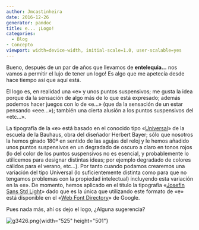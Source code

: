 ```yaml
---
author: Jmcastinheira
date: 2016-12-26
generator: pandoc
title: e... ¡Logo!
categories:
  - Blog
- Concepto
viewport: width=device-width, initial-scale=1.0, user-scalable=yes
---
```




Bueno, después de un par de años que llevamos de **entelequia...** nos
vamos a permitir el lujo de tener un logo! Es algo que me apetecía desde
hace tiempo así que aquí está.

El logo es, en realidad una «e» y unos puntos suspensivos; me gusta la
idea porque da la sensación de algo más de lo que está expresado; además
podemos hacer juegos con lo de «e...» (que da la sensación de un estar
pensando «eee...»); también una cierta alusión a los puntos suspensivos
del «etc...».

La tipografía de la «e» está basado en el conocido tipo
«[Universal](http://es.letrag.com/tipografia.php?id=43)» de la escuela
de la Bauhaus, obra del diseñador Herbert Bayer; sólo que nosotros la
hemos girado 180º en sentido de las agujas del reloj y le hemos añadido
unos puntos suspensivos en un degradado de oscuro a claro en tonos rojos
(lo del color de los puntos suspensivos no es esencial, y probablemente
lo utilicemos para designar distintas ideas; por ejemplo degradado de
colores cálidos para el verano, etc...). Por tanto cuando podamos
crearemos una variación del tipo Universal (lo suficientemente distinta
como para que no tengamos problemas con la propiedad intelectual)
incluyendo esta variación en la «e». De momento, hemos aplicado en el
título la tipografía «[Josefin Sans Std
Light](http://code.google.com/webfonts/family?family=Josefin+Sans+Std+Light#specimen)»
dado que es la única que utilizando este formato de «e» está disponible
en el «[Web Font Directory](http://code.google.com/webfonts)» de Google.

Pues nada más, ahí os dejo el logo, ¿Alguna sugerencia?

![g3426.png](http://bligoo.com/media/users/0/46816/images/public/4621/g3426.png?v=1280136542011){width="525"
height="501"}
